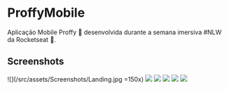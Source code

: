 # ProffyMobile
Aplicação Mobile Proffy :purple_heart: desenvolvida durante a semana imersiva #NLW da Rocketseat :rocket:.

## Screenshots

![](/src/assets/Screenshots/Landing.jpg =150x)
![](/src/assets/Screenshots/Filtro.jpg)
![](/src/assets/Screenshots/Card.jpg)
![](/src/assets/Screenshots/FiltroII.jpg)
![](/src/assets/Screenshots/Botoes.jpg)
![](/src/assets/Screenshots/Favoritos.jpg)
